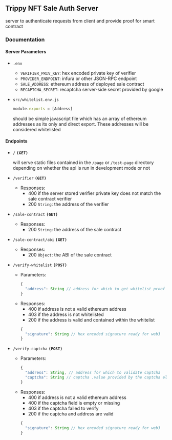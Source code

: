 ## Trippy NFT Sale Auth Server
server to authenticate requests from client and provide proof for smart contract

### Documentation

#### Server Parameters
* `.env`
  * `VERIFIER_PRIV_KEY`: hex encoded private key of verifier
  * `PROVIDER_ENDPOINT`: infura or other JSON-RPC endpoint
  * `SALE_ADDRESS`: ethereum address of deployed sale contract
  * `RECAPTCHA_SECRET`: recaptcha server-side secret provided by google
* `src/whitelist.env.js`

    ```javascript
    module.exports = [Address]
    ```
    should be simple javascript file which has an array of ethereum addresses as
    its only and direct export. These addresses will be considered whitelisted

#### Endpoints

* `/` **`(GET)`**

  will serve static files contained in the `/page` or `/test-page` directory
  depending on whether the api is run in development mode or not

* `/verifier` __`(GET)`__
  * Responses:
    * 400 if the server stored verifier private key does not match the sale contract
      verifier
    * 200 `String`: the address of the verifier

* `/sale-contract` __`(GET)`__ 
  * Responses:
    * 200 `String`: the address of the sale contract

* `/sale-contract/abi` __`(GET)`__ 
  * Responses:
    * 200 `Object`: the ABI of the sale contract

* `/verify-whitelist` __`(POST)`__ 
  * Parameters:
    ```javascript
    {
      "address": String // address for which to get whitelist proof
    }

    ```
  * Responses:
    * 400 if address is not a valid ethereum address
    * 403 if the address is not whitelisted
    * 200 if the address is valid and contained within the whitelist
    ```javascript
    {
      "signature": String // hex encoded signature ready for web3
    }

* `/verify-captcha` __`(POST)`__ 
  * Parameters:
    ```javascript
    {
      "address": String, // address for which to validate captcha
      "captcha": String // captcha .value provided by the captcha element
    }

    ```
  * Responses:
    * 400 if address is not a valid ethereum address
    * 400 if the captcha field is empty or missing
    * 403 if the captcha failed to verify
    * 200 if the captcha and address are valid
    ```javascript
    {
      "signature": String // hex encoded signature ready for web3
    }
    ```

